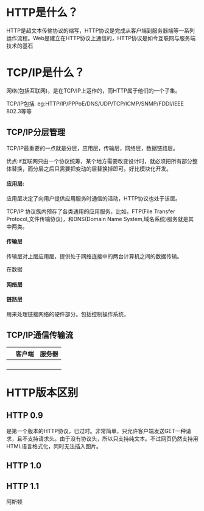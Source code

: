 # HTTP是什么？

HTTP是超文本传输协议的缩写，HTTP协议是完成从客户端到服务器端等一系列运作流程。Web是建立在HTTP协议上通信的，HTTP协议是如今互联网与服务端技术的基石

# TCP/IP是什么？

网络(包括互联网)，是在TCP/IP上运作的，而HTTP属于他们的一个子集。

TCP/IP包括. eg:HTTP/IP/PPPoE/DNS/UDP/TCP/ICMP/SNMP/FDDI/IEEE 802.3等等

## TCP/IP分层管理

TCP/IP最重要的一点就是分层，应用层，传输层，网络层，数据链路层。

优点:if互联网只由一个协议统筹，某个地方需要改变设计时，就必须把所有部分整体替换，而分层之后只需要把变动的层替换掉即可。好比模块化开发。

#### 应用层:

应用层决定了向用户提供应用服务时通信的活动，HTTP协议也处于该层。

TCP/IP 协议族内预存了各类通用的应用服务，比如，FTP(File Transfer Protocol,文件传输协议)，和DNS(Domain Name System,域名系统)服务就是其中两类。

#### 传输层

传输层对上层应用层，提供处于网络连接中的两台计算机之间的数据传输。

在数据

#### 网络层

#### 链路层

用来处理链接网络的硬件部分。包括控制操作系统，

## TCP/IP通信传输流

|      | 客户端  | 服务器  |
| :--: | :--: | :--: |
|      |      |      |
|      |      |      |
|      |      |      |
|      |      |      |



# HTTP版本区别

## **HTTP 0.9** 

是第一个版本的HTTP协议，已过时。非常简单，只允许客户端发送GET一种请求，且不支持请求头。由于没有协议头，所以只支持纯文本。不过网页仍然支持用HTML语言格式化，同时无法插入图片。

## HTTP 1.0





## HTTP 1.1

阿斯顿
